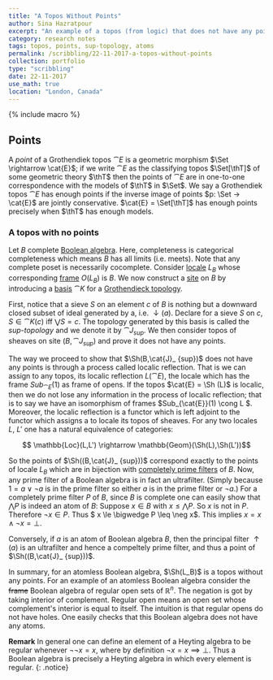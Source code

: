 ```yaml
---
title: "A Topos Without Points"
author: Sina Hazratpour
excerpt: "An example of a topos (from logic) that does not have any points."
category: research notes
tags: topos, points, sup-topology, atoms
permalink: /scribbling/22-11-2017-a-topos-without-points
collection: portfolio
type: "scribbling"
date: 22-11-2017
use_math: true
location: "London, Canada"
---
```



{% include macro %}


## Points

A _point_ of a Grothendiek topos $\cat{E}$ is a geometric morphism $\Set  \rightarrow \cat{E}$; if we write $\cat{E}$ as the 
classifying topos $\Set[\thT]$ of some geometric theory $\thT$ then the points of $\cat{E}$ are in one-to-one correspondence with the models of $\thT$ in $\Set$. We say a Grothendiek topos $\cat{E}$ has enough points if the inverse image of points $p: \Set → \cat{E}$ are jointly conservative. $\cat{E} = \Set[\thT]$ has enough points precisely when $\thT$ has enough models. 


### A topos with no points  

Let $B$ complete [Boolean algebra](https://ncatlab.org/nlab/show/Boolean+algebra). Here, completeness is categorical completeness which means $B$ has all limits (i.e. meets). Note that any complete poset is necessarily cocomplete. Consider [locale](https://ncatlab.org/nlab/show/locale) $L_B$ whose corresponding [frame](https://ncatlab.org/nlab/show/frame) $O(L_B)$ is $B$. We now construct a [site](https://ncatlab.org/nlab/show/site) on $B$ by introducing a [basis](https://ncatlab.org/nlab/show/Grothendieck+pretopology) $\cat{K}$ for a [Grothendieck topology](https://ncatlab.org/nlab/show/Grothendieck+topology). 

First, notice that a sieve $S$ on an element $c$ of $B$ is nothing but a downward closed subset of ideal generated by a, i.e. $\downarrow (a)$. Declare for a sieve $S$ on $c$, $S \in \cat{K}(c)$ iff $\bigvee S = c$.  The topology generated by this basis is called the _sup-topology_ and we denote it by $\cat{J}_ {sup}$. We then consider topos of sheaves on site $(B,\cat{J}_ {sup})$ and prove it does not have any points.

The way we proceed to show that $\Sh(B,\cat{J}_ {sup})$ does not have any points is through a process called localic reflection. That is we can assign to any topos, its localic reflection $L(\cat{E})$, the locale which has the frame $Sub_{\cat{E}}(1)$ as frame of opens. If the topos $\cat{E} = \Sh (L)$ is localic, then we do not lose any information in the process of localic reflection; that is to say we have an isomorphism of frames $Sub_{\cat{E}}(1) \cong L $. Moreover, the localic reflection is a functor which is left adjoint to the functor which assigns a to locale its topos of sheaves. For any two locales $L$, $L'$ one has a natural equivalence of categories: 

$$ \mathbb{Loc}(L,L') \rightarrow \mathbb{Geom}(\Sh(L),\Sh(L'))$$

So the points of $\Sh((B,\cat{J}_ {sup}))$ correspond exactly to the points of locale $L_B$ which are in bijection with [completely prime filters](https://ncatlab.org/nlab/show/completely+prime+filter) of $B$. Now, any prime filter of a Boolean algebra is in fact an ultrafilter. (Simply because $1 = a \vee \neg a$ is in the prime filter so either $a$ is in the prime filter or $\neg a$.) For a completely prime filter $P$ of $B$, since $B$ is complete one can easily show that $\bigwedge P$ is indeed an atom of $B$: Suppose $x \in B$ with $x \le \bigwedge P$. So $x$ is not in $P$. Therefore $\neg x \in P$. Thus $ x \le \bigwedge P \leq \neg x$.
This implies $x = x \wedge \neg x = \bot$.  

Conversely, if $a$ is an atom of Boolean algebra $B$, then the principal filter $\uparrow (a)$ is an ultrafilter and hence a compeltely prime filter, and thus a point of $\Sh((B,\cat{J}_ {sup}))$. 

In summary, for an atomless Boolean algebra, $\Sh(L_B)$ is a topos without any points. For an example of an atomless Boolean algebra consider the <strike>frame</strike> Boolean algebra of regular open sets of $\mathbb{R}^n$. The negation is got by taking interior of complement. Regular open means an open set whose complement's interior is equal to itself. The intuition is that regular opens do not have holes. One easily checks that this Boolean algebra does not have any atoms. 

**Remark** In general one can define an element of a Heyting algebra to be regular whenever $\neg \neg x = x$, where by definition $\neg x = x \implies \bot$. Thus a Boolean algebra is precisely a Heyting algebra in which every element is regular. 
{: .notice}  



